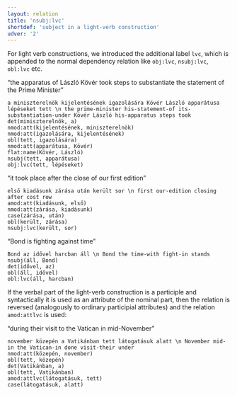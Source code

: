 ```yaml
---
layout: relation
title: 'nsubj:lvc'
shortdef: 'subject in a light-verb construction'
udver: '2'
---
```


For light verb constructions, we introduced the additional label `lvc`, which is appended to the normal dependency relation like `obj:lvc`, `nsubj:lvc`, `obl:lvc` etc.

“the apparatus of László Kövér took steps to substantiate the statement of the Prime Minister”

~~~ sdparse
a miniszterelnök kijelentésének igazolására Kövér László apparátusa lépéseket tett \n the prime-minister his-statement-of its-substantiation-under Kövér László his-apparatus steps took
det(miniszterelnök, a)
nmod:att(kijelentésének, miniszterelnök)
nmod:att(igazolására, kijelentésének)
obl(tett, igazolására)
nmod:att(apparátusa, Kövér)
flat:name(Kövér, László)
nsubj(tett, apparátusa)
obj:lvc(tett, lépéseket)
~~~

“it took place after the close of our first edition”

~~~ sdparse
első kiadásunk zárása után került sor \n first our-edition closing after cost row
amod:att(kiadásunk, első)
nmod:att(zárása, kiadásunk)
case(zárása, után)
obl(került, zárása)
nsubj:lvc(került, sor)
~~~

<!-- Van viszont üldözés sítalpakon és sárkányrepülőn, motorcsónakon és olajvezetékben, és még egy atom-tengeralattjáró belseje is fontos szerepet kap, de ott már Bond az idővel is harcban áll, hogy megmenthesse az emberiséget. -->
<!-- There is, however, chasing on skis and kites, speedboats and oil pipelines, and even the inside of a nuclear submarine is given an important role, but there Bond is already fighting over time to save humanity. -->
“Bond is fighting against time”

~~~ sdparse
Bond az idővel harcban áll \n Bond the time-with fight-in stands
nsubj(áll, Bond)
det(idővel, az)
obl(áll, idővel)
obl:lvc(áll, harcban)
~~~

If the verbal part of the light-verb construction is a participle and syntactically it is used
as an attribute of the nominal part, then the relation is reversed (analogously to ordinary
participial attributes) and the relation `amod:attlvc` is used:

“during their visit to the Vatican in mid-November”

~~~ sdparse
november közepén a Vatikánban tett látogatásuk alatt \n November mid-in the Vatican-in done visit-their under
nmod:att(közepén, november)
obl(tett, közepén)
det(Vatikánban, a)
obl(tett, Vatikánban)
amod:attlvc(látogatásuk, tett)
case(látogatásuk, alatt)
~~~

<!-- Interlanguage links updated Po 6. listopadu 2023, 21:43:10 CET -->
